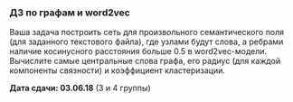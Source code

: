 ### ДЗ по графам и word2vec

Ваша задача построить сеть для произвольного семантического поля (для заданного текстового файла), где узлами будут слова, а ребрами наличие косинусного расстояния больше 0.5 в word2vec-модели. Вычислите самые центральные слова графа, его радиус (для каждой компоненты связности) и коэффициент кластеризации.

**Дата сдачи: 03.06.18** (3 и 4 группы)
